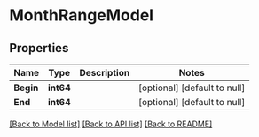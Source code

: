 # MonthRangeModel

## Properties
Name | Type | Description | Notes
------------ | ------------- | ------------- | -------------
**Begin** | **int64** |  | [optional] [default to null]
**End** | **int64** |  | [optional] [default to null]

[[Back to Model list]](../README.md#documentation-for-models) [[Back to API list]](../README.md#documentation-for-api-endpoints) [[Back to README]](../README.md)


